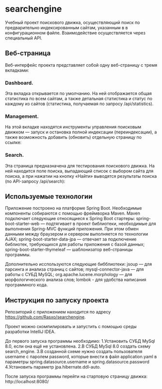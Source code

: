 # searchengine
Учебный проект поискового движка, осуществляющий поиск по предварительно индексированным сайтам, указанным в в конфигурационном файле.
Взаимодействие осуществляется через специальный API.

## Веб-страница
Веб-интерфейс проекта представляет собой одну веб-страницу с тремя вкладками:
### Dashboard.

Эта вкладка открывается по умолчанию. На ней отображается общая статистика по всем сайтам, а также детальная статистика и статус по каждому из сайтов (статистика, получаемая по запросу /api/statistics).
### Management.
На этой вкладке находятся инструменты управления поисковым движком — запуск и остановка полной индексации (переиндексации), а также возможность добавить (обновить) отдельную страницу по ссылке:

### Search.
Эта страница предназначена для тестирования поискового движка. На ней находится поле поиска, выпадающий список с выбором сайта для поиска, а при нажатии на кнопку «Найти» выводятся результаты поиска (по API-запросу /api/search):

## Используемые технологии
Приложение построено на платформе Spring Boot.
Необходимые компоненты собираются с помощью фреймворка Maven. Maven подключает следующие относящиеся к Spring Boot стартеры:
spring-boot-starter-web — подтягивает в проект библиотеки, необходимые для выполнения Spring-MVC функций приложения. При этом обмен данными между браузером и сервером выполняется по технологии AJAX;
spring-boot-starter-data-jpa — отвечает за подключение библиотек, требующихся для работы приложения с базой данных;
spring-boot-starter-thymeleaf — шаблонизатор веб-страницы программы.

Дополнительно исспользуются следующие бибблиотеки:
jsoup — для парсинга и анализа страниц с сайтов;
mysql-connector-java — для работы с СУБД MySQL; 
org.apache.lucene.morphology — для морфологического анализа слов;
lombok - для удобства написания программного кода.

## Инструкция по запуску проекта
Репозиторий с приложением находится по адресу https://github.com/Rasxo/searchengine.

Проект можно скомпилировать и запустить с помощью среды разработки IntelliJ IDEA.

До первого запуска программы необходимо:
1.Установить СУБД MySql 8.0, если она ещё не установлена.
2.В СУБД MySql 8.0 создать схему search_engine.
3.В созданной схеме нужно создать пользователя username с паролем password, которые внести в файл application.yaml в параметры spring.datasource.username и spring.datasource.password
4.Установить параметр jpa.hibernate.ddl-auto.

После запуска программы перейти на стартовую страницу движка: http://localhost:8080/
